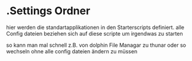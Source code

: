 # .Settings Ordner

hier werden die standartapplikationen in den Starterscripts definiert.
alle Config dateien beziehen sich auf diese scripte um irgendwas zu starten

so kann man mal schnell z.B. von dolphin File Managar zu thunar oder so wechseln ohne alle config dateien ändern zu müssen


